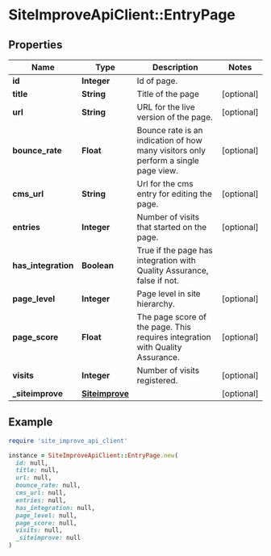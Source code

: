 # SiteImproveApiClient::EntryPage

## Properties

| Name | Type | Description | Notes |
| ---- | ---- | ----------- | ----- |
| **id** | **Integer** | Id of page. |  |
| **title** | **String** | Title of the page | [optional] |
| **url** | **String** | URL for the live version of the page. | [optional] |
| **bounce_rate** | **Float** | Bounce rate is an indication of how many visitors only perform a single page view. | [optional] |
| **cms_url** | **String** | Url for the cms entry for editing the page. | [optional] |
| **entries** | **Integer** | Number of visits that started on the page. | [optional] |
| **has_integration** | **Boolean** | True if the page has integration with Quality Assurance, false if not. |  |
| **page_level** | **Integer** | Page level in site hierarchy. | [optional] |
| **page_score** | **Float** | The page score of the page. This requires integration with Quality Assurance. | [optional] |
| **visits** | **Integer** | Number of visits registered. | [optional] |
| **_siteimprove** | [**Siteimprove**](Siteimprove.md) |  | [optional] |

## Example

```ruby
require 'site_improve_api_client'

instance = SiteImproveApiClient::EntryPage.new(
  id: null,
  title: null,
  url: null,
  bounce_rate: null,
  cms_url: null,
  entries: null,
  has_integration: null,
  page_level: null,
  page_score: null,
  visits: null,
  _siteimprove: null
)
```

